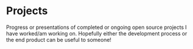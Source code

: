 Projects
========

Progress or presentations of completed or ongoing open source projects I have
worked/am working on.  Hopefully either the development process or the end
product can be useful to someone!
